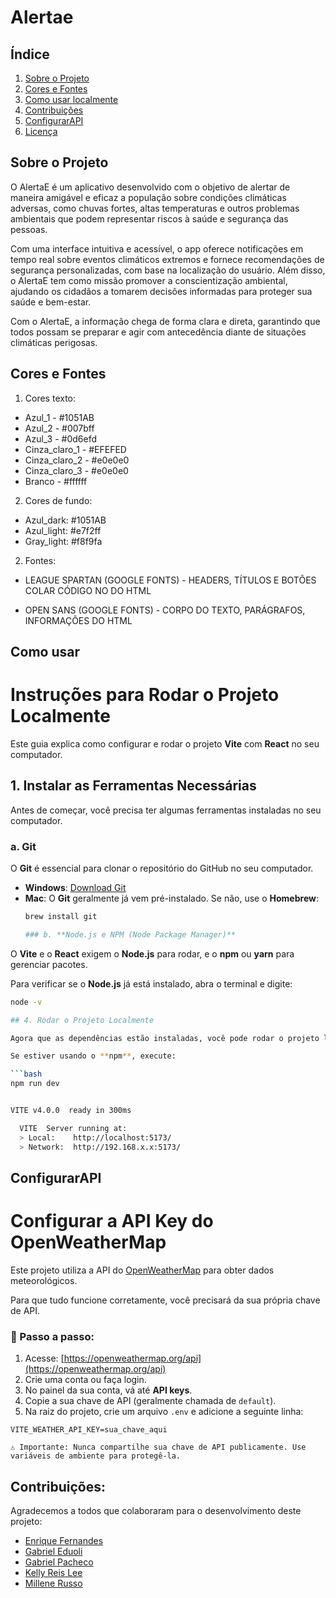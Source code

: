 # Alertae


## Índice
1. [Sobre o Projeto](#sobre-o-projeto)
2. [Cores e Fontes](#cores-e-fontes)
3. [Como usar localmente](#como-usar)
4. [Contribuições](#contribuições)
5. [ConfigurarAPI](#ConfiguraraAPI)
6. [Licença](#licença)


## Sobre o Projeto
O AlertaE é um aplicativo desenvolvido com o objetivo de alertar de maneira amigável e eficaz a população sobre condições climáticas adversas, como chuvas fortes, altas temperaturas e outros problemas ambientais que podem representar riscos à saúde e segurança das pessoas.

Com uma interface intuitiva e acessível, o app oferece notificações em tempo real sobre eventos climáticos extremos e fornece recomendações de segurança personalizadas, com base na localização do usuário. Além disso, o AlertaE tem como missão promover a conscientização ambiental, ajudando os cidadãos a tomarem decisões informadas para proteger sua saúde e bem-estar.

Com o AlertaE, a informação chega de forma clara e direta, garantindo que todos possam se preparar e agir com antecedência diante de situações climáticas perigosas.


## Cores e Fontes
1. Cores texto: 
 - Azul_1 - #1051AB
 - Azul_2 - #007bff
 - Azul_3 - #0d6efd
 - Cinza_claro_1 - #EFEFED
 - Cinza_claro_2 - #e0e0e0
 - Cinza_claro_3 - #e0e0e0
 - Branco - #ffffff

2. Cores de fundo:
 - Azul_dark: #1051AB
 - Azul_light: #e7f2ff
 - Gray_light: #f8f9fa 

2. Fontes:
 - LEAGUE SPARTAN (GOOGLE FONTS) - HEADERS, TÍTULOS E BOTÕES 
COLAR CÓDIGO NO <head> DO HTML

 - OPEN SANS (GOOGLE FONTS) - CORPO DO TEXTO, PARÁGRAFOS, INFORMAÇÕES <head> DO HTML

## Como usar
# Instruções para Rodar o Projeto Localmente

Este guia explica como configurar e rodar o projeto **Vite** com **React** no seu computador.

## 1. Instalar as Ferramentas Necessárias

Antes de começar, você precisa ter algumas ferramentas instaladas no seu computador.

### a. **Git**

O **Git** é essencial para clonar o repositório do GitHub no seu computador.

- **Windows**: [Download Git](https://git-scm.com/download/win)
- **Mac**: O **Git** geralmente já vem pré-instalado. Se não, use o **Homebrew**:
  ```bash
  brew install git

  ### b. **Node.js e NPM (Node Package Manager)**

O **Vite** e o **React** exigem o **Node.js** para rodar, e o **npm** ou **yarn** para gerenciar pacotes.

Para verificar se o **Node.js** já está instalado, abra o terminal e digite:

```bash
node -v

## 4. Rodar o Projeto Localmente

Agora que as dependências estão instaladas, você pode rodar o projeto localmente.

Se estiver usando o **npm**, execute:

```bash
npm run dev


VITE v4.0.0  ready in 300ms

  VITE  Server running at:
  > Local:    http://localhost:5173/
  > Network:  http://192.168.x.x:5173/
```

## ConfigurarAPI

# Configurar a API Key do OpenWeatherMap

Este projeto utiliza a API do [OpenWeatherMap](https://openweathermap.org/api) para obter dados meteorológicos.

Para que tudo funcione corretamente, você precisará da sua própria chave de API.

### 📌 Passo a passo:

1. Acesse: [https://openweathermap.org/api](https://openweathermap.org/api)
2. Crie uma conta ou faça login.
3. No painel da sua conta, vá até **API keys**.
4. Copie a sua chave de API (geralmente chamada de `default`).
5. Na raiz do projeto, crie um arquivo `.env` e adicione a seguinte linha:

```env
VITE_WEATHER_API_KEY=sua_chave_aqui

⚠️ Importante: Nunca compartilhe sua chave de API publicamente. Use variáveis de ambiente para protegê-la.

  ```

## Contribuições:
Agradecemos a todos que colaboraram para o desenvolvimento deste projeto:

- [Enrique Fernandes](https://github.com/enrique-fcnr)
- [Gabriel Eduoli](https://github.com/gabrieleduoli)
- [Gabriel Pacheco](https://linkedin.com/in/username3)
- [Kelly Reis Lee](https://github.com/KellyReisLee)
- [Millene Russo](https://github.com/millennium164)





